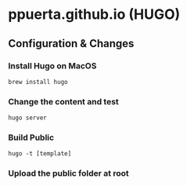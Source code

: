 # ppuerta.github.io (HUGO)

## Configuration & Changes

### Install Hugo on MacOS

```brew install hugo```

### Change the content and test

```hugo server```

### Build Public

```hugo -t [template]```

### Upload the public folder at root
